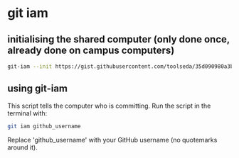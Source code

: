 # git iam

## initialising the shared computer (only done once, already done on campus computers)

```sh
git-iam --init https://gist.githubusercontent.com/toolseda/35d090980a3bd8809d471927e8c813e0/raw/
```

## using git-iam

This script tells the computer who is committing. 
Run the script in the terminal with: 

```sh
git iam github_username
```

Replace 'github_username' with your GitHub username (no quotemarks around it). 
